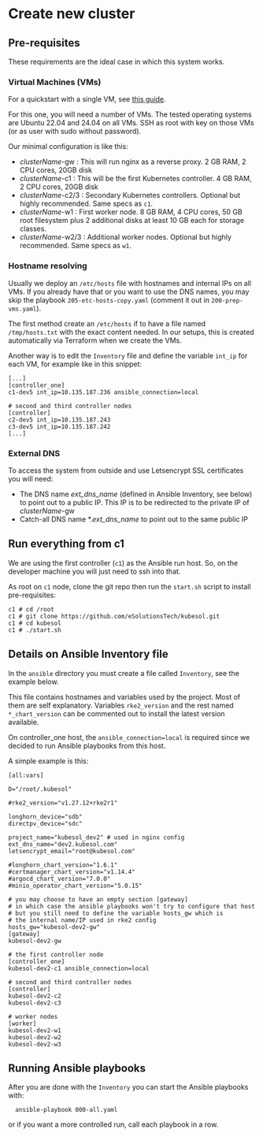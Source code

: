 # Create new cluster

## Pre-requisites

These requirements are the ideal case in which this system works.

### Virtual Machines (VMs)

For a quickstart with a single VM, see [this guide](Quickstart.md).

For this one, you will need a number of VMs. 
The tested operating systems are Ubuntu 22.04 and 24.04 on all VMs. 
SSH as root with key on those VMs (or as user with sudo without password).

Our minimal configuration is like this:

- _clusterName_-gw : This will run nginx as a reverse proxy. 2 GB RAM, 2 CPU cores, 20GB disk
- _clusterName_-c1 : This will be the first Kubernetes controller. 4 GB RAM, 2 CPU cores, 20GB disk
- _clusterName_-c2/3 : Secondary Kubernetes controllers. Optional but highly recommended. Same specs as `c1`.
- _clusterName_-w1 : First worker node. 8 GB RAM, 4 CPU cores, 50 GB root filesystem plus 2 additional disks at least 10 GB each for storage classes.
- _clusterName_-w2/3 : Additional worker nodes. Optional but highly recommended. Same specs as `w1`.

### Hostname resolving

Usually we deploy an `/etc/hosts` file with hostnames and internal IPs on all VMs. 
If you already have that or you want to use the DNS names, you may skip 
the playbook `205-etc-hosts-copy.yaml` (comment it out in `200-prep-vms.yaml`).

The first method create an `/etc/hosts` if to have a file named `/tmp/hosts.txt` with the exact content needed. 
In our setups, this is created automatically via Terraform when we create the VMs.

Another way is to edit the `Inventory` file and define the variable `int_ip` for each VM, 
for example like in this snippet:

```
[...]
[controller_one]
c1-dev5 int_ip=10.135.187.236 ansible_connection=local

# second and third controller nodes
[controller]
c2-dev5 int_ip=10.135.187.243
c3-dev5 int_ip=10.135.187.242
[...]
```

### External DNS

To access the system from outside and use Letsencrypt SSL certificates you will need:

- The DNS name _ext_dns_name_ (defined in Ansible Inventory, see below) to point out to a public IP. This IP is to be redirected to the private IP of _clusterName_-gw
- Catch-all DNS name *._ext_dns_name_ to point out to the same public IP


## Run everything from c1

We are using the first controller (`c1`) as the Ansible run host. So, on the developer machine you will just need to ssh into that. 

As root on `c1` node, clone the git repo then run the `start.sh` script to install pre-requisites:

```
c1 # cd /root
c1 # git clone https://github.com/eSolutionsTech/kubesol.git
c1 # cd kubesol
c1 # ./start.sh
```

## Details on Ansible Inventory file

In the `ansible` directory you must create a file called `Inventory`, see the example below.

This file contains hostnames and variables used by the project. Most of them are self explanatory. 
Variables `rke2_version` and the rest named `*_chart_version` can be commented out to install the latest version available. 

On controller_one host, the `ansible_connection=local` is required since we decided to run Ansible playbooks from this host.

A simple example is this:

```
[all:vars]

D="/root/.kubesol"

#rke2_version="v1.27.12+rke2r1"

longhorn_device="sdb"
directpv_device="sdc"

project_name="kubesol_dev2" # used in nginx config
ext_dns_name="dev2.kubesol.com"
letsencrypt_email="root@kubesol.com"

#longhorn_chart_version="1.6.1"
#certmanager_chart_version="v1.14.4"
#argocd_chart_version="7.0.0"
#minio_operator_chart_version="5.0.15"

# you may choose to have an empty section [gateway]
# in which case the ansible playbooks won't try to configure that host
# but you still need to define the variable hosts_gw which is
# the internal name/IP used in rke2 config 
hosts_gw="kubesol-dev2-gw"
[gateway]
kubesol-dev2-gw 

# the first controller node
[controller_one]
kubesol-dev2-c1 ansible_connection=local

# second and third controller nodes
[controller]
kubesol-dev2-c2 
kubesol-dev2-c3

# worker nodes
[worker]
kubesol-dev2-w1
kubesol-dev2-w2 
kubesol-dev2-w3
```

## Running Ansible playbooks

After you are done with the `Inventory` you can start the Ansible playbooks with:
```
  ansible-playbook 000-all.yaml 
```
or if you want a more controlled run, call each playbook in a row. 



